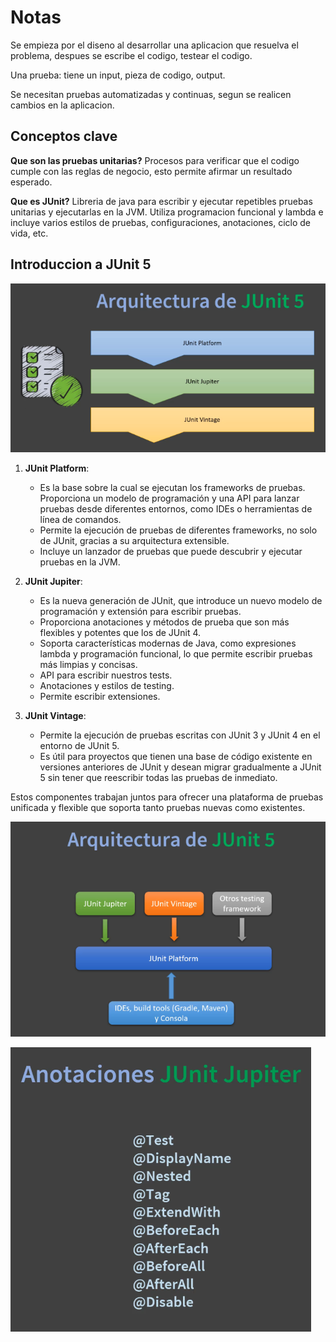 # Notas

Se empieza por el diseno al desarrollar una aplicacion que resuelva el problema, despues se escribe el codigo, testear el codigo.

Una prueba: tiene un input, pieza de codigo, output.

Se necesitan pruebas automatizadas y continuas, segun se realicen cambios en la aplicacion.

## Conceptos clave

**Que son las pruebas unitarias?** Procesos para verificar que el codigo cumple con las reglas de negocio, esto permite afirmar un resultado esperado.

**Que es JUnit?** Libreria de java para escribir y ejecutar repetibles pruebas unitarias y ejecutarlas en la JVM. Utiliza programacion funcional y lambda e incluye varios estilos de pruebas, configuraciones, anotaciones, ciclo de vida, etc.

## Introduccion a JUnit 5 

![Arquitectura JUnit 5](./images/arquitectura-junit5.png)

1. **JUnit Platform**:
   - Es la base sobre la cual se ejecutan los frameworks de pruebas. Proporciona un modelo de programación y una API para lanzar pruebas desde diferentes entornos, como IDEs o herramientas de línea de comandos.
   - Permite la ejecución de pruebas de diferentes frameworks, no solo de JUnit, gracias a su arquitectura extensible.
   - Incluye un lanzador de pruebas que puede descubrir y ejecutar pruebas en la JVM.

2. **JUnit Jupiter**:
   - Es la nueva generación de JUnit, que introduce un nuevo modelo de programación y extensión para escribir pruebas.
   - Proporciona anotaciones y métodos de prueba que son más flexibles y potentes que los de JUnit 4.
   - Soporta características modernas de Java, como expresiones lambda y programación funcional, lo que permite escribir pruebas más limpias y concisas.
   - API para escribir nuestros tests.
   - Anotaciones y estilos de testing.
   - Permite escribir extensiones.

3. **JUnit Vintage**:
   - Permite la ejecución de pruebas escritas con JUnit 3 y JUnit 4 en el entorno de JUnit 5.
   - Es útil para proyectos que tienen una base de código existente en versiones anteriores de JUnit y desean migrar gradualmente a JUnit 5 sin tener que reescribir todas las pruebas de inmediato.

Estos componentes trabajan juntos para ofrecer una plataforma de pruebas unificada y flexible que soporta tanto pruebas nuevas como existentes.

![Arquitectura JUnit 5-1](./images/arquitectura-junit5-1.png)

![Anotaciones JUnit 5](./images/anotaciones-junit5.png)

